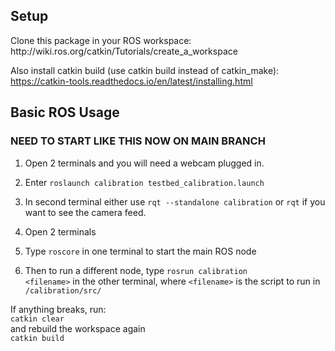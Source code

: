 <h2>Setup</h2>
Clone this package in your ROS workspace: http://wiki.ros.org/catkin/Tutorials/create_a_workspace

Also install catkin build (use catkin build instead of catkin_make): https://catkin-tools.readthedocs.io/en/latest/installing.html



<h2>Basic ROS Usage</h2>

### NEED TO START LIKE THIS NOW ON MAIN BRANCH
1. Open 2 terminals and you will need a webcam plugged in.
2. Enter ```roslaunch calibration testbed_calibration.launch```
3. In second terminal either use ```rqt --standalone calibration``` or ```rqt``` if you want to see the camera feed. 


1. Open 2 terminals
2. Type <code>roscore</code> in one terminal to start the main ROS node
3. Then to run a different node, type <code>rosrun calibration &lt;filename></code> in the other terminal, 
    where <code>&lt;filename></code> is the script to run in <code>/calibration/src/</code>

If anything breaks, run:<br>
<code>catkin clear</code><br>
and rebuild the workspace again<br>
<code>catkin build</code>

